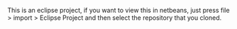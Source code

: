 This is an eclipse project, if you want to view this in netbeans, just press file > import > Eclipse Project and then select the repository that you cloned.
